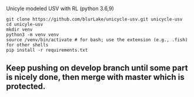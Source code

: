 Unicyle modeled USV with RL (python 3.6,9)

```
git clone https://github.com/blurLake/unicycle-usv.git unicycle-usv
cd unicyle-usv
mkdir venv
python3 -m venv venv
source /venv/bin/activate # for bash; use the extension (e.g., .fish) for other shells
pip install -r requirements.txt
```

## Keep pushing on develop branch until some part is nicely done, then merge with master which is protected.